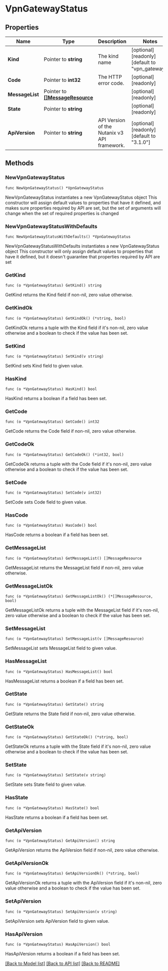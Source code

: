 # VpnGatewayStatus

## Properties

Name | Type | Description | Notes
------------ | ------------- | ------------- | -------------
**Kind** | Pointer to **string** | The kind name | [optional] [readonly] [default to "vpn_gateway"]
**Code** | Pointer to **int32** | The HTTP error code. | [optional] [readonly] 
**MessageList** | Pointer to [**[]MessageResource**](MessageResource.md) |  | [optional] [readonly] 
**State** | Pointer to **string** |  | [optional] [readonly] 
**ApiVersion** | Pointer to **string** | API Version of the Nutanix v3 API framework. | [optional] [readonly] [default to "3.1.0"]

## Methods

### NewVpnGatewayStatus

`func NewVpnGatewayStatus() *VpnGatewayStatus`

NewVpnGatewayStatus instantiates a new VpnGatewayStatus object
This constructor will assign default values to properties that have it defined,
and makes sure properties required by API are set, but the set of arguments
will change when the set of required properties is changed

### NewVpnGatewayStatusWithDefaults

`func NewVpnGatewayStatusWithDefaults() *VpnGatewayStatus`

NewVpnGatewayStatusWithDefaults instantiates a new VpnGatewayStatus object
This constructor will only assign default values to properties that have it defined,
but it doesn't guarantee that properties required by API are set

### GetKind

`func (o *VpnGatewayStatus) GetKind() string`

GetKind returns the Kind field if non-nil, zero value otherwise.

### GetKindOk

`func (o *VpnGatewayStatus) GetKindOk() (*string, bool)`

GetKindOk returns a tuple with the Kind field if it's non-nil, zero value otherwise
and a boolean to check if the value has been set.

### SetKind

`func (o *VpnGatewayStatus) SetKind(v string)`

SetKind sets Kind field to given value.

### HasKind

`func (o *VpnGatewayStatus) HasKind() bool`

HasKind returns a boolean if a field has been set.

### GetCode

`func (o *VpnGatewayStatus) GetCode() int32`

GetCode returns the Code field if non-nil, zero value otherwise.

### GetCodeOk

`func (o *VpnGatewayStatus) GetCodeOk() (*int32, bool)`

GetCodeOk returns a tuple with the Code field if it's non-nil, zero value otherwise
and a boolean to check if the value has been set.

### SetCode

`func (o *VpnGatewayStatus) SetCode(v int32)`

SetCode sets Code field to given value.

### HasCode

`func (o *VpnGatewayStatus) HasCode() bool`

HasCode returns a boolean if a field has been set.

### GetMessageList

`func (o *VpnGatewayStatus) GetMessageList() []MessageResource`

GetMessageList returns the MessageList field if non-nil, zero value otherwise.

### GetMessageListOk

`func (o *VpnGatewayStatus) GetMessageListOk() (*[]MessageResource, bool)`

GetMessageListOk returns a tuple with the MessageList field if it's non-nil, zero value otherwise
and a boolean to check if the value has been set.

### SetMessageList

`func (o *VpnGatewayStatus) SetMessageList(v []MessageResource)`

SetMessageList sets MessageList field to given value.

### HasMessageList

`func (o *VpnGatewayStatus) HasMessageList() bool`

HasMessageList returns a boolean if a field has been set.

### GetState

`func (o *VpnGatewayStatus) GetState() string`

GetState returns the State field if non-nil, zero value otherwise.

### GetStateOk

`func (o *VpnGatewayStatus) GetStateOk() (*string, bool)`

GetStateOk returns a tuple with the State field if it's non-nil, zero value otherwise
and a boolean to check if the value has been set.

### SetState

`func (o *VpnGatewayStatus) SetState(v string)`

SetState sets State field to given value.

### HasState

`func (o *VpnGatewayStatus) HasState() bool`

HasState returns a boolean if a field has been set.

### GetApiVersion

`func (o *VpnGatewayStatus) GetApiVersion() string`

GetApiVersion returns the ApiVersion field if non-nil, zero value otherwise.

### GetApiVersionOk

`func (o *VpnGatewayStatus) GetApiVersionOk() (*string, bool)`

GetApiVersionOk returns a tuple with the ApiVersion field if it's non-nil, zero value otherwise
and a boolean to check if the value has been set.

### SetApiVersion

`func (o *VpnGatewayStatus) SetApiVersion(v string)`

SetApiVersion sets ApiVersion field to given value.

### HasApiVersion

`func (o *VpnGatewayStatus) HasApiVersion() bool`

HasApiVersion returns a boolean if a field has been set.


[[Back to Model list]](../README.md#documentation-for-models) [[Back to API list]](../README.md#documentation-for-api-endpoints) [[Back to README]](../README.md)


